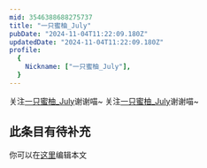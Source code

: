 ```yaml
---
mid: 3546388688275737
title: "一只蜜柚_July"
pubDate: "2024-11-04T11:22:09.180Z"
updatedDate: "2024-11-04T11:22:09.180Z"
profile:
  {
    Nickname: ["一只蜜柚_July"],
  }
---
```


关注[一只蜜柚_July](https://space.bilibili.com/3546388688275737)谢谢喵~ 关注[一只蜜柚_July](https://space.bilibili.com/3546388688275737)谢谢喵~

## 此条目有待补充
你可以在[这里](https://github.com/Yuhanawa/VTuber.ICU/edit/master/src/content/v/一只蜜柚_July/index.md)编辑本文
